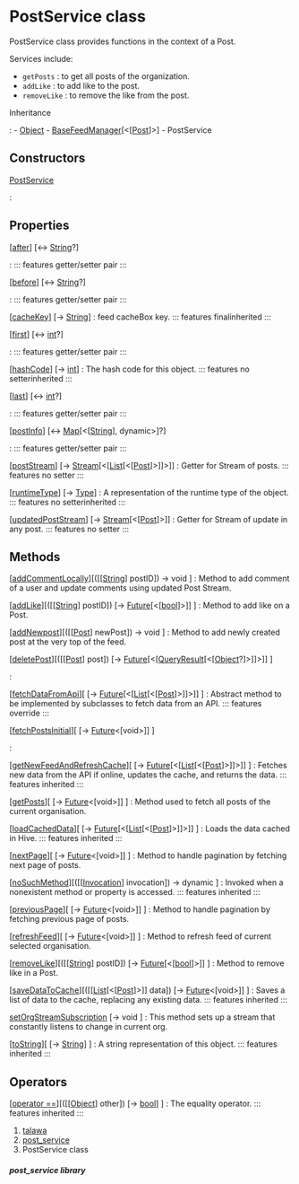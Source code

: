 
<div>

# PostService class

</div>


PostService class provides functions in the context of a Post.

Services include:

-   `getPosts` : to get all posts of the organization.
-   `addLike` : to add like to the post.
-   `removeLike` : to remove the like from the post.




Inheritance

:   -   [Object](https://api.flutter.dev/flutter/dart-core/Object-class.html)
    -   [BaseFeedManager](../services_caching_base_feed_manager/BaseFeedManager-class.md)[\<[[Post](../models_post_post_model/Post-class.md)]\>]
    -   PostService



## Constructors

[PostService](../services_post_service/PostService/PostService.md)

:   



## Properties

[[after](../services_post_service/PostService/after.md)] [↔ [String](https://api.flutter.dev/flutter/dart-core/String-class.html)?]

:   ::: features
    getter/setter pair
    :::

[[before](../services_post_service/PostService/before.md)] [↔ [String](https://api.flutter.dev/flutter/dart-core/String-class.html)?]

:   ::: features
    getter/setter pair
    :::

[[cacheKey](../services_caching_base_feed_manager/BaseFeedManager/cacheKey.md)] [→ [String](https://api.flutter.dev/flutter/dart-core/String-class.html)]
:   feed cacheBox key.
    ::: features
    finalinherited
    :::

[[first](../services_post_service/PostService/first.md)] [↔ [int](https://api.flutter.dev/flutter/dart-core/int-class.html)?]

:   ::: features
    getter/setter pair
    :::

[[hashCode](https://api.flutter.dev/flutter/dart-core/Object/hashCode.html)] [→ [int](https://api.flutter.dev/flutter/dart-core/int-class.html)]
:   The hash code for this object.
    ::: features
    no setterinherited
    :::

[[last](../services_post_service/PostService/last.md)] [↔ [int](https://api.flutter.dev/flutter/dart-core/int-class.html)?]

:   ::: features
    getter/setter pair
    :::

[[postInfo](../services_post_service/PostService/postInfo.md)] [↔ [Map](https://api.flutter.dev/flutter/dart-core/Map-class.html)[\<[[String](https://api.flutter.dev/flutter/dart-core/String-class.html)], dynamic\>]?]

:   ::: features
    getter/setter pair
    :::

[[postStream](../services_post_service/PostService/postStream.md)] [→ [Stream](https://api.flutter.dev/flutter/dart-core/Stream-class.html)[\<[[List](https://api.flutter.dev/flutter/dart-core/List-class.html)[\<[[Post](../models_post_post_model/Post-class.md)]\>]]\>]]
:   Getter for Stream of posts.
    ::: features
    no setter
    :::

[[runtimeType](https://api.flutter.dev/flutter/dart-core/Object/runtimeType.html)] [→ [Type](https://api.flutter.dev/flutter/dart-core/Type-class.html)]
:   A representation of the runtime type of the object.
    ::: features
    no setterinherited
    :::

[[updatedPostStream](../services_post_service/PostService/updatedPostStream.md)] [→ [Stream](https://api.flutter.dev/flutter/dart-core/Stream-class.html)[\<[[Post](../models_post_post_model/Post-class.md)]\>]]
:   Getter for Stream of update in any post.
    ::: features
    no setter
    :::



## Methods

[[addCommentLocally](../services_post_service/PostService/addCommentLocally.md)][([[[String](https://api.flutter.dev/flutter/dart-core/String-class.md)] postID]) → void ]
:   Method to add comment of a user and update comments using updated
    Post Stream.

[[addLike](../services_post_service/PostService/addLike.md)][([[[String](https://api.flutter.dev/flutter/dart-core/String-class.md)] postID]) [→ [Future](https://api.flutter.dev/flutter/dart-core/Future-class.html)[\<[[bool](https://api.flutter.dev/flutter/dart-core/bool-class.html)]\>]] ]
:   Method to add like on a Post.

[[addNewpost](../services_post_service/PostService/addNewpost.md)][([[[Post](../models_post_post_model/Post-class.md)] newPost]) → void ]
:   Method to add newly created post at the very top of the feed.

[[deletePost](../services_post_service/PostService/deletePost.md)][([[[Post](../models_post_post_model/Post-class.md)] post]) [→ [Future](https://api.flutter.dev/flutter/dart-core/Future-class.html)[\<[[QueryResult](https://pub.dev/documentation/graphql/5.2.0-beta.9/graphql/QueryResult-class.html)[\<[[Object](https://api.flutter.dev/flutter/dart-core/Object-class.html)?]\>]]\>]] ]

:   

[[fetchDataFromApi](../services_post_service/PostService/fetchDataFromApi.md)][ [→ [Future](https://api.flutter.dev/flutter/dart-core/Future-class.html)[\<[[List](https://api.flutter.dev/flutter/dart-core/List-class.html)[\<[[Post](../models_post_post_model/Post-class.md)]\>]]\>]] ]
:   Abstract method to be implemented by subclasses to fetch data from
    an API.
    ::: features
    override
    :::

[[fetchPostsInitial](../services_post_service/PostService/fetchPostsInitial.md)][ [→ [Future](https://api.flutter.dev/flutter/dart-core/Future-class.html)\<[void\>]] ]

:   

[[getNewFeedAndRefreshCache](../services_caching_base_feed_manager/BaseFeedManager/getNewFeedAndRefreshCache.md)][ [→ [Future](https://api.flutter.dev/flutter/dart-core/Future-class.html)[\<[[List](https://api.flutter.dev/flutter/dart-core/List-class.html)[\<[[Post](../models_post_post_model/Post-class.md)]\>]]\>]] ]
:   Fetches new data from the API if online, updates the cache, and
    returns the data.
    ::: features
    inherited
    :::

[[getPosts](../services_post_service/PostService/getPosts.md)][ [→ [Future](https://api.flutter.dev/flutter/dart-core/Future-class.html)\<[void\>]] ]
:   Method used to fetch all posts of the current organisation.

[[loadCachedData](../services_caching_base_feed_manager/BaseFeedManager/loadCachedData.md)][ [→ [Future](https://api.flutter.dev/flutter/dart-core/Future-class.html)[\<[[List](https://api.flutter.dev/flutter/dart-core/List-class.html)[\<[[Post](../models_post_post_model/Post-class.md)]\>]]\>]] ]
:   Loads the data cached in Hive.
    ::: features
    inherited
    :::

[[nextPage](../services_post_service/PostService/nextPage.md)][ [→ [Future](https://api.flutter.dev/flutter/dart-core/Future-class.html)\<[void\>]] ]
:   Method to handle pagination by fetching next page of posts.

[[noSuchMethod](https://api.flutter.dev/flutter/dart-core/Object/noSuchMethod.html)][([[[Invocation](https://api.flutter.dev/flutter/dart-core/Invocation-class.md)] invocation]) → dynamic ]
:   Invoked when a nonexistent method or property is accessed.
    ::: features
    inherited
    :::

[[previousPage](../services_post_service/PostService/previousPage.md)][ [→ [Future](https://api.flutter.dev/flutter/dart-core/Future-class.html)\<[void\>]] ]
:   Method to handle pagination by fetching previous page of posts.

[[refreshFeed](../services_post_service/PostService/refreshFeed.md)][ [→ [Future](https://api.flutter.dev/flutter/dart-core/Future-class.html)\<[void\>]] ]
:   Method to refresh feed of current selected organisation.

[[removeLike](../services_post_service/PostService/removeLike.md)][([[[String](https://api.flutter.dev/flutter/dart-core/String-class.md)] postID]) [→ [Future](https://api.flutter.dev/flutter/dart-core/Future-class.html)[\<[[bool](https://api.flutter.dev/flutter/dart-core/bool-class.html)]\>]] ]
:   Method to remove like in a Post.

[[saveDataToCache](../services_caching_base_feed_manager/BaseFeedManager/saveDataToCache.md)][([[[List](https://api.flutter.dev/flutter/dart-core/List-class.md)[\<[[Post](../models_post_post_model/Post-class.md)]\>]] data]) [→ [Future](https://api.flutter.dev/flutter/dart-core/Future-class.html)\<[void\>]] ]
:   Saves a list of data to the cache, replacing any existing data.
    ::: features
    inherited
    :::

[setOrgStreamSubscription](../services_post_service/PostService/setOrgStreamSubscription.md) [→ void ]
:   This method sets up a stream that constantly listens to change in
    current org.

[[toString](https://api.flutter.dev/flutter/dart-core/Object/toString.html)][ [→ [String](https://api.flutter.dev/flutter/dart-core/String-class.html)] ]
:   A string representation of this object.
    ::: features
    inherited
    :::



## Operators

[[operator ==](https://api.flutter.dev/flutter/dart-core/Object/operator_equals.html)][([[[Object](https://api.flutter.dev/flutter/dart-core/Object-class.md)] other]) [→ [bool](https://api.flutter.dev/flutter/dart-core/bool-class.html)] ]
:   The equality operator.
    ::: features
    inherited
    :::







1.  [talawa](../index.md)
2.  [post_service](../services_post_service/)
3.  PostService class

##### post_service library







